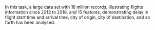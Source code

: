 In this task, a large data set with 18 million records, illustrating flights information since 2013 to 2018, and 15 features, demonstrating delay in flight start time and arrival time, city of origin, city of destination, and so forth has been analysed.
